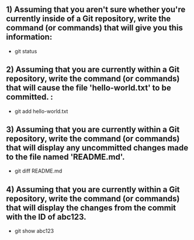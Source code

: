 ## 1) Assuming that you aren't sure whether you're currently inside of a Git repository, write the command (or commands) that will give you this information: 
- git status

## 2) Assuming that you are currently within a Git repository, write the command (or commands) that will cause the file 'hello-world.txt' to be committed. : 
- git add hello-world.txt 

## 3) Assuming that you are currently within a Git repository, write the command (or commands) that will display any uncommitted changes made to the file named 'README.md'.
- git diff README.md

## 4) Assuming that you are currently within a Git repository, write the command (or commands) that will display the changes from the commit with the ID of abc123.
- git show abc123